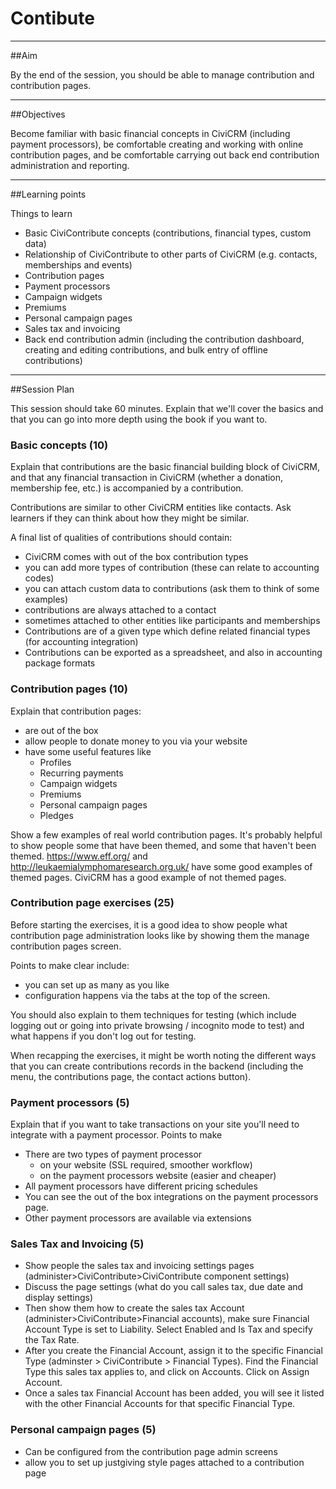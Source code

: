 # Contibute

---
##Aim

By the end of the session, you should be able to manage contribution and contribution pages.

---
##Objectives

Become familiar with basic financial concepts in CiviCRM (including payment processors), be comfortable creating and working with online contribution pages, and be comfortable carrying out back end contribution administration and reporting.

---
##Learning points

Things to learn

* Basic CiviContribute concepts (contributions, financial types, custom data)
* Relationship of CiviContribute to other parts of CiviCRM (e.g. contacts, memberships and events)
* Contribution pages
* Payment processors
* Campaign widgets
* Premiums
* Personal campaign pages
* Sales tax and invoicing
* Back end contribution admin (including the contribution dashboard, creating and editing contributions, and bulk entry of offline contributions)

---
##Session Plan

This session should take 60 minutes. Explain that we'll cover the basics and that you can go into more depth using the book if you want to.

### Basic concepts (10)

Explain that contributions are the basic financial building block of CiviCRM, and that any financial transaction in CiviCRM (whether a donation, membership fee, etc.) is accompanied by a contribution.

Contributions are similar to other CiviCRM entities like contacts.  Ask learners if they can think about how they might be similar.

A final list of qualities of contributions should contain:

* CiviCRM comes with out of the box contribution types
* you can add more types of contribution (these can relate to accounting codes)
* you can attach custom data to contributions (ask them to think of some examples)
* contributions are always attached to a contact
* sometimes attached to other entities like participants and memberships
* Contributions are of a given type which define related financial types (for accounting integration)
* Contributions can be exported as a spreadsheet, and also in accounting package formats


### Contribution pages (10)

Explain that contribution pages:

* are out of the box
* allow people to donate money to you via your website
* have some useful features like
     * Profiles
     * Recurring payments
     * Campaign widgets
     * Premiums
     * Personal campaign pages
     * Pledges

Show a few examples of real world contribution pages. It's probably helpful to show people some that have been themed, and some that haven't been themed.  https://www.eff.org/ and http://leukaemialymphomaresearch.org.uk/ have some good examples of themed pages.  CiviCRM has a good example of not themed pages.

### Contribution page exercises (25)

Before starting the exercises, it is a good idea to show people what contribution page administration looks like by showing them the manage contribution pages screen.

Points to make clear include:

* you can set up as many as you like
* configuration happens via the tabs at the top of the screen.

You should also explain to them techniques for testing (which include logging out or going into private browsing / incognito mode to test) and what happens if you don't log out for testing.

When recapping the exercises, it might be worth noting the different ways that you can create contributions records in the backend (including the menu, the contributions page, the contact actions button).

### Payment processors (5)

Explain that if you want to take transactions on your site you'll need to integrate with a payment processor.  Points to make

* There are two types of payment processor
  * on your website (SSL required, smoother workflow)
  * on the payment processors website (easier and cheaper)
* All payment processors have different pricing schedules
* You can see the out of the box integrations on the payment processors page.
* Other payment processors are available via extensions

### Sales Tax and Invoicing (5)
* Show people the sales tax and invoicing settings pages (administer>CiviContribute>CiviContribute component settings)
* Discuss the page settings (what do you call sales tax, due date and display settings)
* Then show them how to create the sales tax Account (administer>CiviContribute>Financial accounts), make sure Financial Account Type is set to Liability. Select Enabled and Is Tax and specify the Tax Rate.
* After you create the Financial Account, assign it to the specific Financial Type (adminster > CiviContribute > Financial Types). Find the Financial Type this sales tax applies to, and click on Accounts. Click on Assign Account.
* Once a sales tax Financial Account has been added, you will see it listed with the other Financial Accounts for that specific Financial Type.

### Personal campaign pages (5)
* Can be configured from the contribution page admin screens
* allow you to set up justgiving style pages attached to a contribution page
